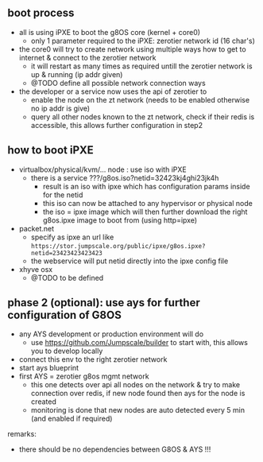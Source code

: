 
## boot process

- all is using iPXE to boot the g8OS core (kernel + core0)
    - only 1 parameter required to the iPXE: zerotier network id (16 char's)
- the core0 will try to create network using multiple ways how to get to internet & connect to the zerotier network
    - it will restart as many times as required untill the zerotier network is up & running (ip addr given)
    - @TODO define all possible network connection ways
- the developer or a service now uses the api of zerotier to 
    - enable the node on the zt network (needs to be enabled otherwise no ip addr is give)
    - query all other nodes known to the zt network, check if their redis is accessible, this allows further configuration in step2


## how to boot iPXE

- virtualbox/physical/kvm/... node : use iso with iPXE 
    - there is a service ???/g8os.iso?netid=32423kj4ghi23jk4h
        - result is an iso with ipxe which has configuration params inside for the netid
        - this iso can now be attached to any hypervisor or physical node
        - the iso = ipxe image which will then further download the right g8os.ipxe image to boot from (using http=ipxe)
- packet.net
    - specify as ipxe an url like ```https://stor.jumpscale.org/public/ipxe/g8os.ipxe?netid=23423423423423```
    - the webservice will put netid directly into the ipxe config file
- xhyve osx
    - @TODO to be defined
    
## phase 2 (optional): use ays for further configuration of G8OS

- any AYS development or production environment will do 
    - use https://github.com/Jumpscale/builder to start with, this allows you to develop locally
- connect this env to the right zerotier network
- start ays blueprint
- first AYS = zerotier g8os mgmt network
    - this one detects over api all nodes on the network & try to make connection over redis, if new node found then ays for the node is created
    - monitoring is done that new nodes are auto detected every 5 min (and enabled if required)

remarks:

- there should be no dependencies between G8OS & AYS !!!
